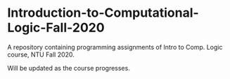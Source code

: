 # Introduction-to-Computational-Logic-Fall-2020
A repository containing programming assignments of Intro to Comp. Logic course, NTU Fall 2020.

Will be updated as the course progresses.
